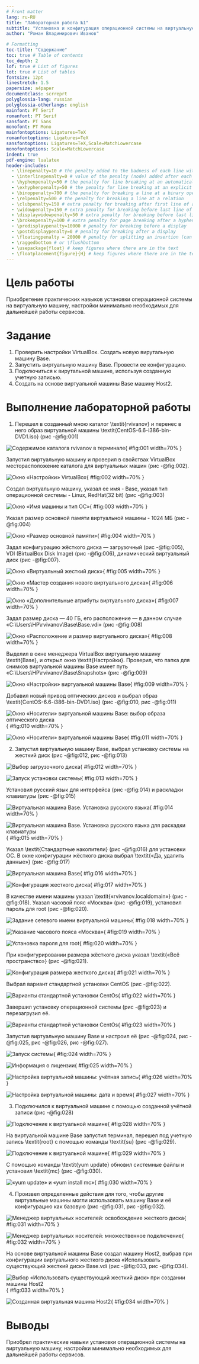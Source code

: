 ```yaml
---
# Front matter
lang: ru-RU
title: "Лабораторная работа №1"
subtitle: "Установка и конфигурация операционной системы на виртуальную машину"
author: "Роман Владимирович Иванов"

# Formatting
toc-title: "Содержание"
toc: true # Table of contents
toc_depth: 2
lof: true # List of figures
lot: true # List of tables
fontsize: 12pt
linestretch: 1.5
papersize: a4paper
documentclass: scrreprt
polyglossia-lang: russian
polyglossia-otherlangs: english
mainfont: PT Serif
romanfont: PT Serif
sansfont: PT Sans
monofont: PT Mono
mainfontoptions: Ligatures=TeX
romanfontoptions: Ligatures=TeX
sansfontoptions: Ligatures=TeX,Scale=MatchLowercase
monofontoptions: Scale=MatchLowercase
indent: true
pdf-engine: lualatex
header-includes:
  - \linepenalty=10 # the penalty added to the badness of each line within a paragraph (no associated penalty node) Increasing the value makes tex try to have fewer lines in the paragraph.
  - \interlinepenalty=0 # value of the penalty (node) added after each line of a paragraph.
  - \hyphenpenalty=50 # the penalty for line breaking at an automatically inserted hyphen
  - \exhyphenpenalty=50 # the penalty for line breaking at an explicit hyphen
  - \binoppenalty=700 # the penalty for breaking a line at a binary operator
  - \relpenalty=500 # the penalty for breaking a line at a relation
  - \clubpenalty=150 # extra penalty for breaking after first line of a paragraph
  - \widowpenalty=150 # extra penalty for breaking before last line of a paragraph
  - \displaywidowpenalty=50 # extra penalty for breaking before last line before a display math
  - \brokenpenalty=100 # extra penalty for page breaking after a hyphenated line
  - \predisplaypenalty=10000 # penalty for breaking before a display
  - \postdisplaypenalty=0 # penalty for breaking after a display
  - \floatingpenalty = 20000 # penalty for splitting an insertion (can only be split footnote in standard LaTeX)
  - \raggedbottom # or \flushbottom
  - \usepackage{float} # keep figures where there are in the text
  - \floatplacement{figure}{H} # keep figures where there are in the text
---
```


# Цель работы

Приобретение практических навыков установки операционной системы на виртуальную машину, настройки минимально необходимых для дальнейшей работы сервисов.

# Задание

1. Проверить настройки VirtualBox. Создать новую вирутальную машину Base.
2. Запустить виртуальную машину Base. Провести ее конфигурацию.
3. Подключиться к вирутальной машине, используя созданную учетную записью.
4. Создать на основе виртуальной машины Base машину Host2.

# Выполнение лабораторной работы

1. Перешел в созданный мною каталог \textit{rvivanov} и перенес в него образ виртуальной машины \textit{CentOS-6.6-i386-bin-DVD1.iso} (рис -@fig:001)

![Содержимое каталога rvivanov в терминале](image/1.png){ #fig:001 width=70% }

Запустил виртуальную машину и проверил в свойствах VirtualBox месторасположение каталога для виртуальных машин (рис -@fig:002).

![Окно «Настройки» VirtualBox](image/2.png){ #fig:002 width=70% }

Создал виртуальную машину, указал ее имя - Base, указал тип операционной системы - Linux, RedHat(32 bit) (рис -@fig:003)

![Окно «Имя машины и тип ОС»](image/2_2.png){ #fig:003 width=70% }

Указал размер основной памяти виртуальной машины - 1024 МБ (рис -@fig:004)

![Окно «Размер основной памяти»](image/3.png){ #fig:004 width=70% }

Задал конфигурацию жёсткого диска — загрузочный (рис -@fig:005), VDI (BirtualBox Disk Image) (рис -@fig:006), динамический виртуальный диск (рис -@fig:007).

![Окно «Виртуальный жесткий диск»](image/4.png){ #fig:005 width=70% }

![Окно «Мастер создания нового виртуального диска»](image/5.png){ #fig:006 width=70% }

![Окно «Дополнительные атрибуты виртуального диска»](image/6.png){ #fig:007 width=70% }

Задал размер диска — 40 ГБ, его расположение — в данном случае «C:\\Users\\HP\\rvivanov\\Base\\Base.vdi» (рис -@fig:008)

![Окно «Расположение и размер виртуального диска»](image/7.png){ #fig:008 width=70% }

Выделил в окне менеджера VirtualBox виртуальную машину \textit{Base}, и открыл окно \textit{Настройки}. Проверил, что папка для снимков виртуальной машины Base имеет путь «C:\\Users\\HP\\rvivanov\\Base\\Snapshots» (рис -@fig:009)

![Окно «Настройки» виртуальной машины Base](image/9.png){ #fig:009 width=70% }

Добавил новый привод оптических дисков и выбрал образ \textit{CentOS-6.6-i386-bin-DVD1.iso} (рис -@fig:010, рис -@fig:011)

![Окно «Носители» виртуальной машины Base: выбор образа оптического диска](image/10.png){ #fig:010 width=70% }

![Окно «Носители» виртуальной машины Base](image/11.png){ #fig:011 width=70% }

2. Запустил виртуальную машину Base, выбрал установку системы на жесткий диск (рис -@fig:012, рис -@fig:013)

![Выбор загрузочного диска](image/12.png){ #fig:012 width=70% }

![Запуск установки системы](image/13.png){ #fig:013 width=70% }

Установил русский язык для интерфейса (рис -@fig:014) и раскладки клавиатуры (рис -@fig:015)

![Виртуальная машина Base. Установка русского языка](image/14.png){ #fig:014 width=70% }

![Виртуальная машина Base. Установка русского языка для раскадки клавиатуры](image/15.png){ #fig:015 width=70% }

Указал \textit{Стандартные накопители} (рис -@fig:016) для установки ОС. В окне конфигурации жёсткого диска выбрал \textit{«Да, удалить данные»} (рис -@fig:017)

![Виртуальная машина Base](image/16.png){ #fig:016 width=70% }

![Конфигурация жесткого диска](image/17.png){ #fig:017 width=70% }

В качестве имени машины указал \textit{«rvivanov.localdomain»} (рис -@fig:018). Указал часовой пояс «Москва» (рис -@fig:019), установил пароль для root (рис -@fig:020).

![Задание сетевого имени виртуальной машины](image/18.png){ #fig:018 width=70% }

![Указание часового пояса «Москва»](image/19.png){ #fig:019 width=70% }

![Установка пароля для root](image/20.png){ #fig:020 width=70% }

При конфигурировании размера жёсткого диска указал \textit{«Всё пространство»} (рис -@fig:021).

![Конфигурация размера жесткого диска](image/21.png){ #fig:021 width=70% }

Выбрал вариант стандартной установки CentOS (рис -@fig:022).

![Варианты стандартной установки CentOs](image/22.png){ #fig:022 width=70% }

Завершил установку операционной системы (рис -@fig:023) и перезагрузил её.

![Варианты стандартной установки CentOs](image/23.png){ #fig:023 width=70% }

Запустил виртуальную машину Base и настроил её (рис -@fig:024, рис -@fig:025, рис -@fig:026, рис -@fig:027).

![Запуск системы](image/24.png){ #fig:024 width=70% }

![Информация о лицензии](image/25.png){ #fig:025 width=70% }

![Настройка виртуальной машины: учётная запись](image/26.png){ #fig:026 width=70% }

![Настройка виртуальной машины: дата и время](image/27.png){ #fig:027 width=70% }

3. Подключился к виртуальной машине с помощью созданной учётной записи (рис -@fig:028)

![Подключение к виртуальной машине](image/28.png){ #fig:028 width=70% }

На виртуальной машине Base запустил терминал, перешел под учетную запись \textit{root} с помощью команды \textit{su} (рис -@fig:029).

![Подключение к виртуальной машине](image/29.png){ #fig:029 width=70% }

С помощью команды \textit{yum update} обновил системные файлы и установил \textit{mc} (рис -@fig:030).

![«yum update» и «yum install mc»](image/30.png){ #fig:030 width=70% }

4. Произвел определенные действия для того, чтобы другие виртуальные машины могли использовать машину Base и её конфигурацию как базовую (рис -@fig:031, рис -@fig:032).

![Менеджер виртуальных носителей: освобождение жесткого диска](image/31.png){ #fig:031 width=70% }

![Менеджер виртуальных носителей: множественное подключение](image/32.png){ #fig:032 width=70% }

На основе виртуальной машины Base создал машину Host2, выбрав при конфигурации виртуального жесткого диска «Использовать существующий жесткий диск»
Base.vdi (рис -@fig:033, рис -@fig:034).

![Выбор «Использовать существующий жесткий диск» при создании машины Host2](image/35.png){ #fig:033 width=70% }

![Созданная виртуальная машина Host2](image/36.png){ #fig:034 width=70% }

# Выводы

Приобрел практические навыки установки операционной системы на виртуальную машину, настройки минимально необходимых для дальнейшей работы сервисов.
